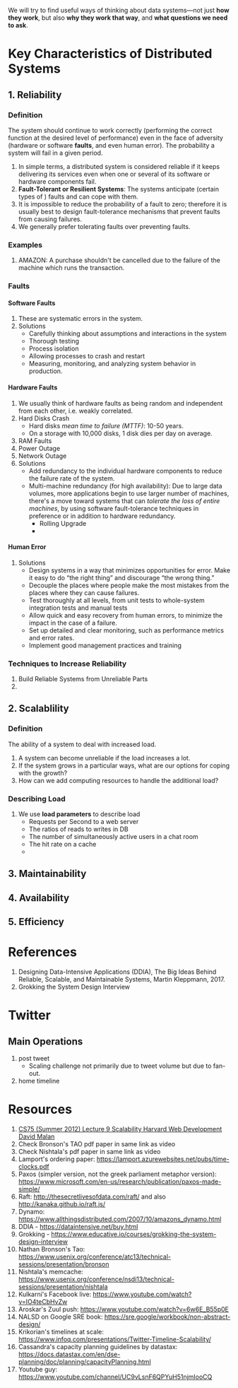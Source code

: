 We will try to find useful ways of thinking about data systems—not just **how they work**, but also **why they work that way**, and **what questions we need to ask**.

# Key Characteristics of Distributed Systems
## 1. Reliability
### Definition 

The system should continue to work correctly (performing the correct function at the desired level of performance) even in the face of adversity (hardware or software **faults**, and even human error). The probability a system will fail in a given period.

1. In simple terms, a distributed system is considered reliable if it keeps delivering its services even when one or several of its software or hardware components fail.
1. **Fault-Tolerant or Resilient Systems**: The systems anticipate (certain types of ) faults and can cope with them.
1. It is impossible to reduce the probability of a fault to zero; therefore it is usually best to design fault-tolerance mechanisms that prevent faults from causing failures. 
2. We generally prefer tolerating faults over preventing faults.

### Examples
1. AMAZON: A purchase shouldn't be cancelled due to the failure of the machine which runs the transaction.

### Faults

#### Software Faults
1. These are systematic errors in the system.
2. Solutions
   * Carefully thinking about assumptions and interactions in the system
   * Thorough testing
   * Process isolation
   * Allowing processes to crash and restart
   * Measuring, monitoring, and analyzing system behavior in production.
#### Hardware Faults
1. We usually think of hardware faults as being random and independent from each other, i.e. weakly correlated.
1. Hard Disks Crash
   * Hard disks *mean time to failure (MTTF)*: 10-50 years.
   * On a storage with 10,000 disks, 1 disk dies per day on average.
3. RAM Faults
4. Power Outage
5. Network Outage
6. Solutions
   * Add redundancy to the individual hardware components to reduce the failure rate of the system. 
   * Multi-machine redundancy (for high availability): Due to large data volumes, more applications begin to use larger number of machines, there's a move toward systems that can *tolerate the loss of entire machines*, by using software fault-tolerance techniques in preference or in addition to hardware redundancy.
      * Rolling Upgrade
      * 
#### Human Error
1. Solutions
   * Design systems in a way that minimizes opportunities for error. Make it easy to do “the right thing” and discourage “the wrong thing.”
   * Decouple the places where people make the most mistakes from the places where they can cause failures.
   * Test thoroughly at all levels, from unit tests to whole-system integration tests and manual tests
   * Allow quick and easy recovery from human errors, to minimize the impact in the case of a failure.
   * Set up detailed and clear monitoring, such as performance metrics and error rates.
   * Implement good management practices and training
### Techniques to Increase Reliability
1. Build Reliable Systems from Unreliable Parts
2. 


## 2. Scalablility
### Definition
The ability of a system to deal with increased load.

1. A system can become unreliable if the load increases a lot.
1. If the system grows in a particular ways, what are our options for coping with the growth? 
2. How can we add computing resources to handle the additional load?


### Describing Load
1. We use **load parameters** to describe load
   * Requests per Second to a web server
   * The ratios of reads to writes in DB
   * The number of  simultaneously active users in a chat room
   * The hit rate on a cache
   * 
## 3. Maintainability
## 4. Availability
## 5. Efficiency

# References
1. Designing Data-Intensive Applications (DDIA), The Big Ideas Behind Reliable, Scalable, and Maintainable Systems, Martin Kleppmann, 2017.
2. Grokking the System Design Interview

# Twitter
## Main Operations
1. post tweet
   * Scaling challenge not primarily due to tweet volume but due to fan-out. 
3. home timeline

# Resources
1. [CS75 (Summer 2012) Lecture 9 Scalability Harvard Web Development David Malan](https://youtu.be/-W9F__D3oY4)
2. Check Bronson's TAO pdf paper in same link as video
3. Check Nishtala's pdf paper in same link as video
4. Lamport's ordering paper: https://lamport.azurewebsites.net/pubs/time-clocks.pdf
5. Paxos (simpler version, not the greek parliament metaphor version): https://www.microsoft.com/en-us/research/publication/paxos-made-simple/
6. Raft: http://thesecretlivesofdata.com/raft/ and also http://kanaka.github.io/raft.js/
7. Dynamo: https://www.allthingsdistributed.com/2007/10/amazons_dynamo.html
8. DDIA - https://dataintensive.net/buy.html
9. Grokking - https://www.educative.io/courses/grokking-the-system-design-interview
10. Nathan Bronson's Tao: https://www.usenix.org/conference/atc13/technical-sessions/presentation/bronson
11. Nishtala's memcache: https://www.usenix.org/conference/nsdi13/technical-sessions/presentation/nishtala
12. Kulkarni's Facebook live: https://www.youtube.com/watch?v=IO4teCbHvZw
13. Aroskar's Zuul push: https://www.youtube.com/watch?v=6w6E_B55p0E
14. NALSD on Google SRE book: https://sre.google/workbook/non-abstract-design/
15. Krikorian's timelines at scale: https://www.infoq.com/presentations/Twitter-Timeline-Scalability/
16. Cassandra's capacity planning guidelines by datastax: https://docs.datastax.com/en/dse-planning/doc/planning/capacityPlanning.html
17. Youtube guy: https://www.youtube.com/channel/UC9vLsnF6QPYuH51njmIooCQ

